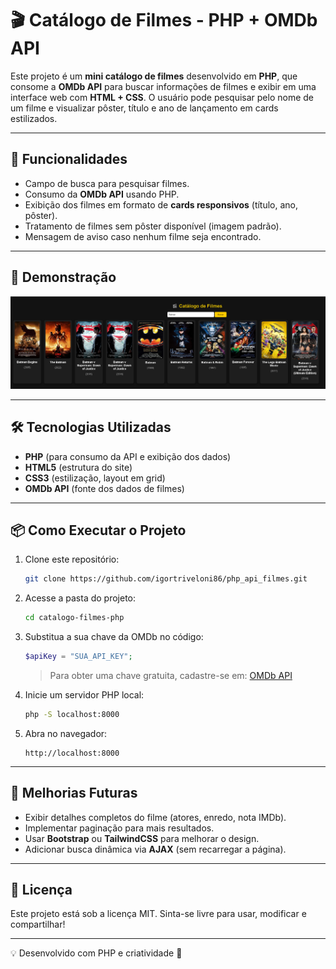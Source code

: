 # 🎬 Catálogo de Filmes - PHP + OMDb API

Este projeto é um **mini catálogo de filmes** desenvolvido em **PHP**, que consome a **OMDb API** para buscar informações de filmes e exibir em uma interface web com **HTML + CSS**.
O usuário pode pesquisar pelo nome de um filme e visualizar pôster, título e ano de lançamento em cards estilizados.

---

## 🚀 Funcionalidades

- Campo de busca para pesquisar filmes.
- Consumo da **OMDb API** usando PHP.
- Exibição dos filmes em formato de **cards responsivos** (título, ano, pôster).
- Tratamento de filmes sem pôster disponível (imagem padrão).
- Mensagem de aviso caso nenhum filme seja encontrado.

---

## 📸 Demonstração

![Preview do projeto](./img/home.png)

---

## 🛠️ Tecnologias Utilizadas

- **PHP** (para consumo da API e exibição dos dados)
- **HTML5** (estrutura do site)
- **CSS3** (estilização, layout em grid)
- **OMDb API** (fonte dos dados de filmes)

---

## 📦 Como Executar o Projeto

1. Clone este repositório:

   ```bash
   git clone https://github.com/igortriveloni86/php_api_filmes.git
   ```

2. Acesse a pasta do projeto:

   ```bash
   cd catalogo-filmes-php
   ```

3. Substitua a sua chave da OMDb no código:

   ```php
   $apiKey = "SUA_API_KEY";
   ```

   > Para obter uma chave gratuita, cadastre-se em: [OMDb API](https://www.omdbapi.com/apikey.aspx)

4. Inicie um servidor PHP local:

   ```bash
   php -S localhost:8000
   ```

5. Abra no navegador:

   ```
   http://localhost:8000
   ```

---

## 🎨 Melhorias Futuras

- Exibir detalhes completos do filme (atores, enredo, nota IMDb).
- Implementar paginação para mais resultados.
- Usar **Bootstrap** ou **TailwindCSS** para melhorar o design.
- Adicionar busca dinâmica via **AJAX** (sem recarregar a página).

---

## 📜 Licença

Este projeto está sob a licença MIT.
Sinta-se livre para usar, modificar e compartilhar!

---

💡 Desenvolvido com PHP e criatividade 🚀

